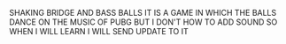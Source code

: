 SHAKING BRIDGE AND BASS BALLS 
IT IS A GAME IN WHICH THE BALLS DANCE ON THE MUSIC OF PUBG 
BUT I DON'T HOW TO ADD SOUND SO WHEN I WILL LEARN I WILL SEND UPDATE TO IT 
